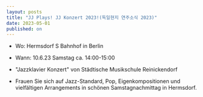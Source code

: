 ```yaml
---
layout: posts
title: "JJ Plays! JJ Konzert 2023!(독일현지 연주소식 2023)"
date: 2023-05-01
published: on
---
```


- Wo: Hermsdorf S Bahnhof in Berlin
- Wann: 10.6.23 Samstag ca. 14:00-15:00

- "Jazzklavier Konzert" von Städtische Musikschule Reinickendorf 

- Frauen Sie sich auf Jazz-Standard, Pop, Eigenkompositionen und vielfältigen Arrangements in schönen Samstagnachmittag in Hermsdorf.